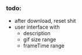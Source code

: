 ### todo:
  - after download, reset shit
  - user interface with
    - description
    - gif size range
    - frameTime range
